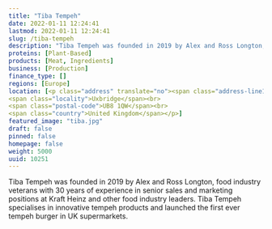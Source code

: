 ```yaml
---
title: "Tiba Tempeh"
date: 2022-01-11 12:24:41
lastmod: 2022-01-11 12:24:41
slug: /tiba-tempeh
description: "Tiba Tempeh was founded in 2019 by Alex and Ross Longton, food industry veterans with 30 years of experience in senior sales and marketing positions at Kraft Heinz and other food industry leaders. Tiba Tempeh specialises in innovative tempeh products and launched the first ever tempeh burger in UK supermarkets."
proteins: [Plant-Based]
products: [Meat, Ingredients]
business: [Production]
finance_type: []
regions: [Europe]
location: [<p class="address" translate="no"><span class="address-line1">York Road 150</span><br>
<span class="locality">Uxbridge</span><br>
<span class="postal-code">UB8 1QW</span><br>
<span class="country">United Kingdom</span></p>]
featured_image: "tiba.jpg"
draft: false
pinned: false
homepage: false
weight: 5000
uuid: 10251
---
```

<p>Tiba Tempeh was founded in 2019 by Alex and Ross Longton, food industry veterans with 30 years of experience in senior sales and marketing positions at Kraft Heinz and other food industry leaders. Tiba Tempeh specialises in innovative tempeh products and launched the first ever tempeh burger in UK supermarkets.</p>
